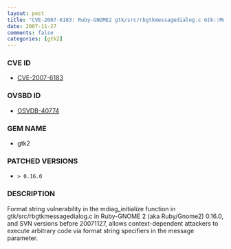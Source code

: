 ```yaml
---
layout: post
title: "CVE-2007-6183: Ruby-GNOME2 gtk/src/rbgtkmessagedialog.c Gtk::MessageDialog.new() Function Format String"
date: 2007-11-27
comments: false
categories: [gtk2]
---
```



### CVE ID

* [CVE-2007-6183](http://osvdb.org/show/osvdb/40774)



### OVSBD ID

* [OSVDB-40774](http://osvdb.org/show/osvdb/40774)


### GEM NAME

* gtk2


### PATCHED VERSIONS


* `> 0.16.0`


### DESCRIPTION

Format string vulnerability in the mdiag_initialize function in
gtk/src/rbgtkmessagedialog.c in Ruby-GNOME 2 (aka Ruby/Gnome2) 0.16.0, and
SVN versions before 20071127, allows context-dependent attackers to execute
arbitrary code via format string specifiers in the message parameter.

